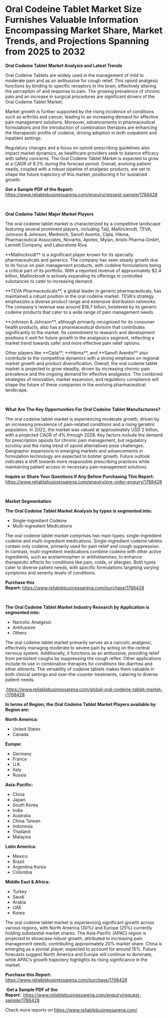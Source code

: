 <p><h1>Oral Codeine Tablet Market Size Furnishes Valuable Information Encompassing Market Share, Market Trends, and Projections Spanning from 2025 to 2032</h1></p><p><strong>Oral Codeine Tablet Market Analysis and Latest Trends</strong></p>
<p><p>Oral Codeine Tablets are widely used in the management of mild to moderate pain and as an antitussive for cough relief. This opioid analgesic functions by binding to specific receptors in the brain, effectively altering the perception of and response to pain. The growing prevalence of chronic pain and an increase in surgical procedures are significant drivers of the Oral Codeine Tablet Market.</p><p>Market growth is further supported by the rising incidence of conditions such as arthritis and cancer, leading to an increasing demand for effective pain management solutions. Moreover, advancements in pharmaceutical formulations and the introduction of combination therapies are enhancing the therapeutic profile of codeine, driving adoption in both outpatient and inpatient settings.</p><p>Regulatory changes and a focus on opioid-prescribing guidelines also impact market dynamics, as healthcare providers seek to balance efficacy with safety concerns. The Oral Codeine Tablet Market is expected to grow at a CAGR of 8.3% during the forecast period. Overall, evolving patient needs, coupled with a robust pipeline of analgesic products, are set to shape the future trajectory of this market, positioning it for sustained growth.</p></p>
<p><strong>Get a Sample PDF of the Report:&nbsp;</strong> <a href="https://www.reliablebusinessarena.com/enquiry/request-sample/1768428?utm_campaign=3222&utm_medium=2&utm_source=Github&utm_content=ia&utm_term=09032025&utm_id=oral-codeine-tablet">https://www.reliablebusinessarena.com/enquiry/request-sample/1768428</a></p>
<p>&nbsp;</p>
<p><strong>Oral Codeine Tablet Major Market Players</strong></p>
<p><p>The oral codeine tablet market is characterized by a competitive landscape featuring several prominent players, including Taiji, Mallinckrodt, TEVA, Johnson & Johnson, Medreich, Sanofi Aventis, Cipla, Hikma, Pharmaceutical Associates, Novartis, Apotex, Mylan, Aristo Pharma GmbH, Lannett Company, and Laboratoire Riva. </p><p>**Mallinckrodt** is a significant player known for its specialty pharmaceuticals and generics. The company has seen steady growth due to its focus on pain management products, with codeine formulations being a critical part of its portfolio. With a reported revenue of approximately $2.4 billion, Mallinckrodt is actively expanding its offerings in controlled substances to cater to increasing demand.</p><p>**TEVA Pharmaceuticals**, a global leader in generic pharmaceuticals, has maintained a robust position in the oral codeine market. TEVA's strategy emphasizes a diverse product range and extensive distribution networks. The company's revenue was around $16.7 billion, bolstered by its generic codeine products that cater to a wide range of pain management needs.</p><p>**Johnson & Johnson**, although primarily recognized for its consumer health products, also has a pharmaceutical division that contributes significantly to the market. Its commitment to research and development positions it well for future growth in the analgesics segment, reflecting a market trend towards safer and more effective pain relief options.</p><p>Other players like **Cipla**, **Hikma**, and **Sanofi Aventis** also contribute to the competitive dynamics with a strong emphasis on regional market growth and product diversification. Overall, the oral codeine tablet market is projected to grow steadily, driven by increasing chronic pain prevalence and the ongoing demand for effective analgesics. The combined strategies of innovation, market expansion, and regulatory compliance will shape the future of these companies in the evolving pharmaceutical landscape.</p></p>
<p>&nbsp;</p>
<p><strong>What Are The Key Opportunities For Oral Codeine Tablet Manufacturers?</strong></p>
<p><p>The oral codeine tablet market is experiencing moderate growth, driven by an increasing prevalence of pain-related conditions and a rising geriatric population. In 2022, the market was valued at approximately USD 2 billion, with a projected CAGR of 4% through 2028. Key factors include the demand for prescription opioids for chronic pain management, but regulatory scrutiny and the rising trend of opioid alternatives pose challenges. Geographic expansions in emerging markets and advancements in formulation technology are expected to bolster growth. Future outlook indicates a shift towards more responsible prescribing practices while maintaining patient access to necessary pain management solutions.</p></p>
<p><strong>Inquire or Share Your Questions If Any Before Purchasing This Report:</strong> <a href="https://www.reliablebusinessarena.com/enquiry/pre-order-enquiry/1768428?utm_campaign=3222&utm_medium=2&utm_source=Github&utm_content=ia&utm_term=09032025&utm_id=oral-codeine-tablet">https://www.reliablebusinessarena.com/enquiry/pre-order-enquiry/1768428</a></p>
<p>&nbsp;</p>
<p><strong>Market Segmentation</strong></p>
<p><strong>The Oral Codeine Tablet Market Analysis by types is segmented into:</strong></p>
<p><ul><li>Single-ingredient Codeine</li><li>Multi-ingredient Medications</li></ul></p>
<p><p>The oral codeine tablet market comprises two main types: single-ingredient codeine and multi-ingredient medications. Single-ingredient codeine tablets contain only codeine, primarily used for pain relief and cough suppression. In contrast, multi-ingredient medications combine codeine with other active ingredients, such as acetaminophen or antihistamines, to enhance therapeutic effects for conditions like pain, colds, or allergies. Both types cater to diverse patient needs, with specific formulations targeting varying symptoms and severity levels of conditions.</p></p>
<p><strong>Purchase this Report:&nbsp;</strong><a href="https://www.reliablebusinessarena.com/purchase/1768428?utm_campaign=3222&utm_medium=2&utm_source=Github&utm_content=ia&utm_term=09032025&utm_id=oral-codeine-tablet">https://www.reliablebusinessarena.com/purchase/1768428</a></p>
<p>&nbsp;</p>
<p><strong>The Oral Codeine Tablet Market Industry Research by Application is segmented into:</strong></p>
<p><ul><li>Narcotic Analgesic</li><li>Antitussive</li><li>Others</li></ul></p>
<p><p>The oral codeine tablet market primarily serves as a narcotic analgesic, effectively managing moderate to severe pain by acting on the central nervous system. Additionally, it functions as an antitussive, providing relief from persistent coughs by suppressing the cough reflex. Other applications include its use in combination therapies for conditions like diarrhea and other ailments. The versatility of codeine tablets makes them valuable in both clinical settings and over-the-counter treatments, catering to diverse patient needs.</p></p>
<p><a href="https://www.reliablebusinessarena.com/global-oral-codeine-tablet-market-r1768428?utm_campaign=3222&utm_medium=2&utm_source=Github&utm_content=ia&utm_term=09032025&utm_id=oral-codeine-tablet">&nbsp;https://www.reliablebusinessarena.com/global-oral-codeine-tablet-market-r1768428</a></p>
<p><strong>In terms of Region, the Oral Codeine Tablet Market Players available by Region are:</strong></p>
<p>
    <p> <strong> North America: </strong>
        <ul>
            <li>United States</li>
            <li>Canada</li>
        </ul>
        </p> 
    <p> <strong> Europe: </strong>
        <ul>
            <li>Germany</li>
            <li>France</li>
            <li>U.K.</li>
            <li>Italy</li>
            <li>Russia</li>
        </ul>
        </p> 
    <p> <strong> Asia-Pacific: </strong>
        <ul>
            <li>China</li>
            <li>Japan</li>
            <li>South Korea</li>
            <li>India</li>
            <li>Australia</li>
            <li>China Taiwan</li>
            <li>Indonesia</li>
            <li>Thailand</li>
            <li>Malaysia</li>
        </ul>
        </p> 
    <p> <strong> Latin America: </strong>
        <ul>
            <li>Mexico</li>
            <li>Brazil</li>
            <li>Argentina Korea</li>
            <li>Colombia</li>
        </ul>
        </p> 
    <p> <strong> Middle East & Africa: </strong>
        <ul>
            <li>Turkey</li>
            <li>Saudi</li>
            <li>Arabia</li>
            <li>UAE</li>
            <li>Korea</li>
        </ul>
    </p>
    </p>
<p><p>The oral codeine tablet market is experiencing significant growth across various regions, with North America (30%) and Europe (25%) currently holding substantial market shares. The Asia-Pacific (APAC) region is projected to showcase robust growth, attributed to increasing pain management needs, contributing approximately 20% market share. China is emerging as a pivotal player, expected to account for around 15%. Future forecasts suggest North America and Europe will continue to dominate, while APAC’s growth trajectory highlights its rising significance in the market.</p></p>
<p><strong>Purchase this Report: </strong><a href="https://www.reliablebusinessarena.com/purchase/1768428?utm_campaign=3222&utm_medium=2&utm_source=Github&utm_content=ia&utm_term=09032025&utm_id=oral-codeine-tablet">https://www.reliablebusinessarena.com/purchase/1768428</a></p>
<p>&nbsp;<strong>Get a Sample PDF of the Report:&nbsp;&nbsp;</strong><a href="https://www.reliablebusinessarena.com/enquiry/request-sample/1768428?utm_campaign=3222&utm_medium=2&utm_source=Github&utm_content=ia&utm_term=09032025&utm_id=oral-codeine-tablet">https://www.reliablebusinessarena.com/enquiry/request-sample/1768428</a></p>
<p><strong></strong></p>
<p>Check more reports on <a href="https://www.reliablebusinessarena.com/?utm_campaign=3222&utm_medium=2&utm_source=Github&utm_content=ia&utm_term=09032025&utm_id=oral-codeine-tablet">https://www.reliablebusinessarena.com/</a></p>